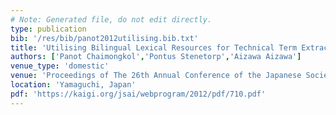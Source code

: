 ```yaml
---
# Note: Generated file, do not edit directly.
type: publication
bib: '/res/bib/panot2012utilising.bib.txt'
title: 'Utilising Bilingual Lexical Resources for Technical Term Extraction'
authors: ['Panot Chaimongkol','Pontus Stenetorp','Aizawa Aizawa']
venue_type: 'domestic'
venue: 'Proceedings of The 26th Annual Conference of the Japanese Society for Artificial Intelligence'
location: 'Yamaguchi, Japan'
pdf: 'https://kaigi.org/jsai/webprogram/2012/pdf/710.pdf'
---
```


